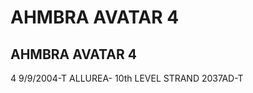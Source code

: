 # AHMBRA              AVATAR                          4

AHMBRA              AVATAR                          4
------------------------------------------------------------------------------------------------------------------------
4            9/9/2004-T          ALLUREA-           10th LEVEL                  STRAND              2037AD-T